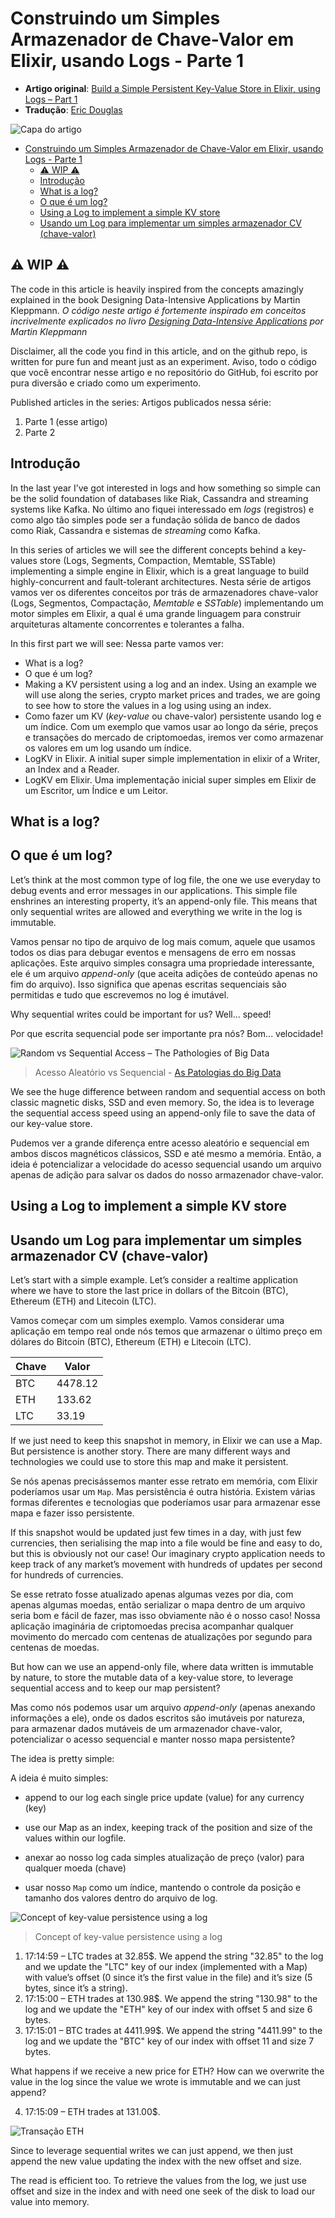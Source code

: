 # Construindo um Simples Armazenador de Chave-Valor em Elixir, usando Logs - Parte 1

-   **Artigo original**: [Build a Simple Persistent Key-Value Store in Elixir, using Logs – Part 1](https://www.poeticoding.com/build-a-simple-persistent-key-value-store-in-elixir-using-logs-part-1/)
-   **Tradução**: [Eric Douglas](https://github.com/ericdouglas)

![Capa do artigo](https://i.imgur.com/fxj86xv.png)

- [Construindo um Simples Armazenador de Chave-Valor em Elixir, usando Logs - Parte 1](#construindo-um-simples-armazenador-de-chave-valor-em-elixir-usando-logs---parte-1)
	- [⚠ WIP ⚠](#%e2%9a%a0-wip-%e2%9a%a0)
	- [Introdução](#introdu%c3%a7%c3%a3o)
	- [What is a log?](#what-is-a-log)
	- [O que é um log?](#o-que-%c3%a9-um-log)
	- [Using a Log to implement a simple KV store](#using-a-log-to-implement-a-simple-kv-store)
	- [Usando um Log para implementar um simples armazenador CV (chave-valor)](#usando-um-log-para-implementar-um-simples-armazenador-cv-chave-valor)

## ⚠ WIP ⚠

The code in this article is heavily inspired from the concepts amazingly explained in the book Designing Data-Intensive Applications by Martin Kleppmann.
_O código neste artigo é fortemente inspirado em conceitos incrivelmente explicados no livro [Designing Data-Intensive Applications](https://dataintensive.net/) por Martin Kleppmann_

Disclaimer, all the code you find in this article, and on the github repo, is written for pure fun and meant just as an experiment.
Aviso, todo o código que você encontrar nesse artigo e no repositório do GitHub, foi escrito por pura diversão e criado como um experimento.

Published articles in the series:
Artigos publicados nessa série:

1. Parte 1 (esse artigo)
1. Parte 2

## Introdução

In the last year I’ve got interested in logs and how something so simple can be the solid foundation of databases like Riak, Cassandra and streaming systems like Kafka.
No último ano fiquei interessado em _logs_ (registros) e como algo tão simples pode ser a fundação sólida de banco de dados como Riak, Cassandra e sistemas de _streaming_ como Kafka.

In this series of articles we will see the different concepts behind a key-values store (Logs, Segments, Compaction, Memtable, SSTable) implementing a simple engine in Elixir, which is a great language to build highly-concurrent and fault-tolerant architectures.
Nesta série de artigos vamos ver os diferentes conceitos por trás de armazenadores chave-valor (Logs, Segmentos, Compactação, _Memtable_ e _SSTable_) implementando um motor simples em Elixir, a qual é uma grande linguagem para construir arquiteturas altamente concorrentes e tolerantes a falha.

In this first part we will see:
Nessa parte vamos ver:

-   What is a log?
-   O que é um log?
-   Making a KV persistent using a log and an index. Using an example we will use along the series, crypto market prices and trades, we are going to see how to store the values in a log using using an index.
-   Como fazer um KV (_key-value_ ou chave-valor) persistente usando log e um índice. Com um exemplo que vamos usar ao longo da série, preços e transações do mercado de criptomoedas, iremos ver como armazenar os valores em um log usando um índice.
-   LogKV in Elixir. A initial super simple implementation in elixir of a Writer, an Index and a Reader.
-   LogKV em Elixir. Uma implementação inicial super simples em Elixir de um Escritor, um Índice e um Leitor.

## What is a log?

## O que é um log?

Let’s think at the most common type of log file, the one we use everyday to debug events and error messages in our applications. This simple file enshrines an interesting property, it’s an append-only file. This means that only sequential writes are allowed and everything we write in the log is immutable.

Vamos pensar no tipo de arquivo de log mais comum, aquele que usamos todos os dias para debugar eventos e mensagens de erro em nossas aplicações. Este arquivo simples consagra uma propriedade interessante, ele é um arquivo _append-only_ (que aceita adições de conteúdo apenas no fim do arquivo). Isso significa que apenas escritas sequenciais são permitidas e tudo que escrevemos no log é imutável.

Why sequential writes could be important for us? Well… speed!

Por que escrita sequencial pode ser importante pra nós? Bom... velocidade!

![Random vs Sequential Access – The Pathologies of Big Data](https://i.imgur.com/qDcMjkU.png)

> Acesso Aleatório vs Sequencial - [As Patologias do Big Data](https://queue.acm.org/detail.cfm?id=1563874)

We see the huge difference between random and sequential access on both classic magnetic disks, SSD and even memory. So, the idea is to leverage the sequential access speed using an append-only file to save the data of our key-value store.

Pudemos ver a grande diferença entre acesso aleatório e sequencial em ambos discos magnéticos clássicos, SSD e até mesmo a memória. Então, a ideia é potencializar a velocidade do acesso sequencial usando um arquivo apenas de adição para salvar os dados do nosso armazenador chave-valor.

## Using a Log to implement a simple KV store

## Usando um Log para implementar um simples armazenador CV (chave-valor)

Let’s start with a simple example. Let’s consider a realtime application where we have to store the last price in dollars of the Bitcoin (BTC), Ethereum (ETH) and Litecoin (LTC).

Vamos começar com um simples exemplo. Vamos considerar uma aplicação em tempo real onde nós temos que armazenar o último preço em dólares do Bitcoin (BTC), Ethereum (ETH) e Litecoin (LTC).

| Chave | Valor   |
| ----- | ------- |
| BTC   | 4478.12 |
| ETH   | 133.62  |
| LTC   | 33.19   |

If we just need to keep this snapshot in memory, in Elixir we can use a Map. But persistence is another story. There are many different ways and technologies we could use to store this map and make it persistent.

Se nós apenas precisássemos manter esse retrato em memória, com Elixir poderíamos usar um `Map`. Mas persistência é outra história. Existem várias formas diferentes e tecnologias que poderíamos usar para armazenar esse mapa e fazer isso persistente.

If this snapshot would be updated just few times in a day, with just few currencies, then serialising the map into a file would be fine and easy to do, but this is obviously not our case! Our imaginary crypto application needs to keep track of any market’s movement with hundreds of updates per second for hundreds of currencies.

Se esse retrato fosse atualizado apenas algumas vezes por dia, com apenas algumas moedas, então serializar o mapa dentro de um arquivo seria bom e fácil de fazer, mas isso obviamente não é o nosso caso! Nossa aplicação imaginária de criptomoedas precisa acompanhar qualquer movimento do mercado com centenas de atualizações por segundo para centenas de moedas.

But how can we use an append-only file, where data written is immutable by nature, to store the mutable data of a key-value store, to leverage sequential access and to keep our map persistent?

Mas como nós podemos usar um arquivo *append-only* (apenas anexando informações a ele), onde os dados escritos são imutáveis por natureza, para armazenar dados mutáveis de um armazenador chave-valor, potencializar o acesso sequencial e manter nosso mapa persistente?

The idea is pretty simple:

A ideia é muito simples:

- append to our log each single price update (value) for any currency (key)
- use our Map as an index, keeping track of the position and size of the values within our logfile.

- anexar ao nosso log cada simples atualização de preço (valor) para qualquer moeda (chave)
- usar nosso `Map` como um índice, mantendo o controle da posição e tamanho dos valores dentro do arquivo de log.

![Concept of key-value persistence using a log](https://i.imgur.com/06A0ViN.png)

> Concept of key-value persistence using a log

1. 17:14:59 – LTC trades at 32.85$. We append the string "32.85" to the log and we update the "LTC" key of our index (implemented with a Map) with value’s offset (0 since it’s the first value in the file) and it’s size (5 bytes, since it’s a string).
2. 17:15:00 – ETH trades at 130.98$. We append the string "130.98" to the log and we update the "ETH" key of our index with offset 5 and size 6 bytes.
3. 17:15:01 – BTC trades at 4411.99$. We append the string "4411.99" to the log and we update the "BTC" key of our index with offset 11 and size 7 bytes.

What happens if we receive a new price for ETH? How can we overwrite the value in the log since the value we wrote is immutable and we can just append?

4. 17:15:09 – ETH trades at 131.00$.

![Transação ETH](https://i.imgur.com/DiWczpP.png)

Since to leverage sequential writes we can just append, we then just append the new value updating the index with the new offset and size.

The read is efficient too. To retrieve the values from the log, we just use offset and size in the index and with need one seek of the disk to load our value into memory.